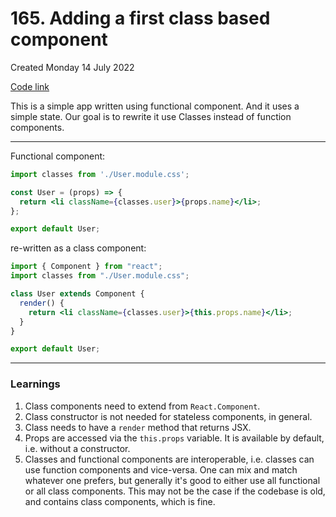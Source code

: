 # 165. Adding a first class based component
Created Monday 14 July 2022

[Code link](https://github.com/exemplar-codes/react-with-classes)

This is a simple app written using functional component. And it uses a simple state.
Our goal is to rewrite it use Classes instead of function components.

---
Functional component:
```jsx
import classes from './User.module.css';

const User = (props) => {
  return <li className={classes.user}>{props.name}</li>;
};

export default User;
```
re-written as a class component:
```jsx
import { Component } from "react";
import classes from "./User.module.css";

class User extends Component {
  render() {
    return <li className={classes.user}>{this.props.name}</li>;
  }
}

export default User;
```
---
### Learnings
1. Class components need to extend from `React.Component`.
2. Class constructor is not needed for stateless components, in general.
3. Class needs to have a `render` method that returns JSX.
4. Props are accessed via the `this.props` variable. It is available by default, i.e. without a constructor.
5. Classes and functional components are interoperable, i.e. classes can use function components and vice-versa. One can mix and match whatever one prefers, but generally it's good to either use all functional or all class components. This may not be the case if the codebase is old, and contains class components, which is fine.